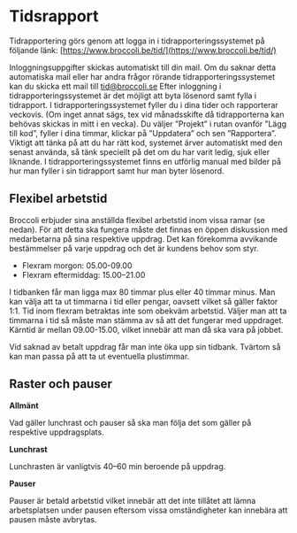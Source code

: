 # Tidsrapport
Tidrapportering görs genom att logga in i tidrapporteringssystemet på följande länk:
[https://www.broccoli.be/tid/](https://www.broccoli.be/tid/)

Inloggningsuppgifter skickas automatiskt till din mail. Om du saknar detta automatiska mail
eller har andra frågor rörande tidrapporteringssystemet kan du skicka ett mail till [tid@broccoli.se](mailto:tid@broccoli.se)
Efter inloggning i tidrapporteringssystemet är det möjligt att byta lösenord samt fylla i tidrapport.
I tidrapporteringssystemet fyller du i dina tider och rapporterar veckovis. (Om inget annat sägs,
tex vid månadsskifte då tidrapporterna kan behövas skickas in mitt i en vecka).
Du väljer ”Projekt” i rutan ovanför ”Lägg till kod”, fyller i dina timmar, klickar på ”Uppdatera”
och sen ”Rapportera”. Viktigt att tänka på att du har rätt kod, systemet ärver automatiskt med den
senast använda, så tänk speciellt på det om du har varit ledig, sjuk eller liknande.
I tidrapporteringssystemet finns en utförlig manual med bilder på hur man fyller i sin tidrapport
samt hur man byter lösenord.

## Flexibel arbetstid

Broccoli erbjuder sina anställda flexibel arbetstid inom vissa ramar (se nedan). För att detta ska
fungera måste det finnas en öppen diskussion med medarbetarna på sina respektive uppdrag. Det
kan förekomma avvikande bestämmelser på varje uppdrag och det är kundens behov som styr.

* Flexram morgon: 05.00-09.00
* Flexram eftermiddag: 15.00–21.00

I tidbanken får man ligga max 80 timmar plus eller 40 timmar minus. Man kan välja att ta ut
timmarna i tid eller pengar, oavsett vilket så gäller faktor 1:1. Tid inom flexram betraktas inte
som obekväm arbetstid. Väljer man att ta timmarna i tid så måste man stämma av så att det
fungerar med uppdraget. Kärntid är mellan 09.00-15.00, vilket innebär att man då ska vara på
jobbet.

Vid saknad av betalt uppdrag får man inte öka upp sin tidbank. Tvärtom så kan man passa på att
ta ut eventuella plustimmar.

## Raster och pauser

**Allmänt**

Vad gäller lunchrast och pauser så ska man följa det som gäller på respektive uppdragsplats.

**Lunchrast**

Lunchrasten är vanligtvis 40–60 min beroende på uppdrag.

**Pauser**

Pauser är betald arbetstid vilket innebär att det inte tillåtet att lämna arbetsplatsen under pausen
eftersom vissa omständigheter kan innebära att pausen måste avbrytas.